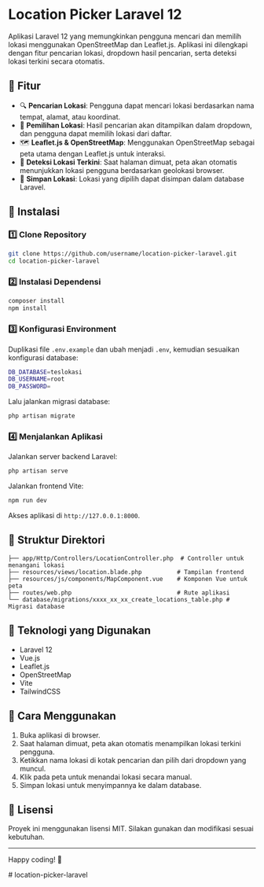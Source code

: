 # Location Picker Laravel 12

Aplikasi Laravel 12 yang memungkinkan pengguna mencari dan memilih lokasi menggunakan OpenStreetMap dan Leaflet.js. Aplikasi ini dilengkapi dengan fitur pencarian lokasi, dropdown hasil pencarian, serta deteksi lokasi terkini secara otomatis.

## 🚀 Fitur
- 🔍 **Pencarian Lokasi**: Pengguna dapat mencari lokasi berdasarkan nama tempat, alamat, atau koordinat.
- 📍 **Pemilihan Lokasi**: Hasil pencarian akan ditampilkan dalam dropdown, dan pengguna dapat memilih lokasi dari daftar.
- 🗺️ **Leaflet.js & OpenStreetMap**: Menggunakan OpenStreetMap sebagai peta utama dengan Leaflet.js untuk interaksi.
- 📡 **Deteksi Lokasi Terkini**: Saat halaman dimuat, peta akan otomatis menunjukkan lokasi pengguna berdasarkan geolokasi browser.
- 💾 **Simpan Lokasi**: Lokasi yang dipilih dapat disimpan dalam database Laravel.

## 📂 Instalasi
### 1️⃣ Clone Repository
```sh
git clone https://github.com/username/location-picker-laravel.git
cd location-picker-laravel
```

### 2️⃣ Instalasi Dependensi
```sh
composer install
npm install
```

### 3️⃣ Konfigurasi Environment
Duplikasi file `.env.example` dan ubah menjadi `.env`, kemudian sesuaikan konfigurasi database:
```sh
DB_DATABASE=teslokasi
DB_USERNAME=root
DB_PASSWORD=
```
Lalu jalankan migrasi database:
```sh
php artisan migrate
```

### 4️⃣ Menjalankan Aplikasi
Jalankan server backend Laravel:
```sh
php artisan serve
```
Jalankan frontend Vite:
```sh
npm run dev
```
Akses aplikasi di `http://127.0.0.1:8000`.

## 📜 Struktur Direktori
```
├── app/Http/Controllers/LocationController.php  # Controller untuk menangani lokasi
├── resources/views/location.blade.php          # Tampilan frontend
├── resources/js/components/MapComponent.vue    # Komponen Vue untuk peta
├── routes/web.php                              # Rute aplikasi
└── database/migrations/xxxx_xx_xx_create_locations_table.php # Migrasi database
```

## 🔧 Teknologi yang Digunakan
- Laravel 12
- Vue.js
- Leaflet.js
- OpenStreetMap
- Vite
- TailwindCSS

## 🎯 Cara Menggunakan
1. Buka aplikasi di browser.
2. Saat halaman dimuat, peta akan otomatis menampilkan lokasi terkini pengguna.
3. Ketikkan nama lokasi di kotak pencarian dan pilih dari dropdown yang muncul.
4. Klik pada peta untuk menandai lokasi secara manual.
5. Simpan lokasi untuk menyimpannya ke dalam database.

## 📌 Lisensi
Proyek ini menggunakan lisensi MIT. Silakan gunakan dan modifikasi sesuai kebutuhan.

---

Happy coding! 🚀

#   l o c a t i o n - p i c k e r - l a r a v e l 
 
 
